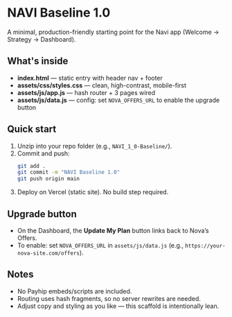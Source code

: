 # NAVI Baseline 1.0

A minimal, production-friendly starting point for the Navi app (Welcome → Strategy → Dashboard).

## What's inside
- **index.html** — static entry with header nav + footer
- **assets/css/styles.css** — clean, high-contrast, mobile-first
- **assets/js/app.js** — hash router + 3 pages wired
- **assets/js/data.js** — config: set `NOVA_OFFERS_URL` to enable the upgrade button

## Quick start
1. Unzip into your repo folder (e.g., `NAVI_1_0-Baseline/`).
2. Commit and push:
   ```bash
   git add .
   git commit -m "NAVI Baseline 1.0"
   git push origin main
   ```
3. Deploy on Vercel (static site). No build step required.

## Upgrade button
- On the Dashboard, the **Update My Plan** button links back to Nova’s Offers.
- To enable: set `NOVA_OFFERS_URL` in `assets/js/data.js` (e.g., `https://your-nova-site.com/offers`).

## Notes
- No Payhip embeds/scripts are included.
- Routing uses hash fragments, so no server rewrites are needed.
- Adjust copy and styling as you like — this scaffold is intentionally lean.
